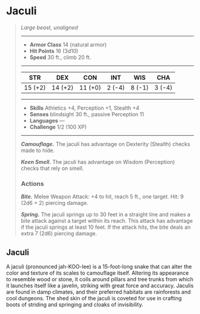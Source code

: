 # Jaculi
>*Large beast, unaligned*
>___
>- **Armor Class** 14 (natural armor)
>- **Hit Points** 16 (3d10)
>- **Speed** 30 ft., climb 20 ft.
>___
>|STR|DEX|CON|INT|WIS|CHA|
>|:---:|:---:|:---:|:---:|:---:|:---:|
>|15 (+2)|14 (+2)|11 (+0)|2 (-4)|8 (-1)|3 (-4)|
>___
>- **Skills** Athletics +4, Perception +1, Stealth +4
>- **Senses** blindsight 30 ft., passive Perception 11
>- **Languages** —
>- **Challenge** 1/2 (100 XP)
>___
>***Camouflage.*** The jaculi has advantage on Dexterity (Stealth) checks made to hide.  
>
>***Keen Smell.*** The jaculi has advantage on Wisdom (Perception) checks that rely on smell.  
>
>### Actions
>***Bite.*** Melee Weapon Attack: +4 to hit, reach 5 ft., one target. Hit: 9 (2d6 + 2) piercing damage.  
>
>***Spring.*** The jaculi springs up to 30 feet in a straight line and makes a bite attack against a target within its reach. This attack has advantage if the jaculi springs at least 10 feet. If the attack hits, the bite deals an extra 7 (2d6) piercing damage.
## Jaculi
A jaculi (pronounced jah-KOO-lee) is a 15-foot-long snake that can alter the color and texture of its scales to camouflage itself. Altering its appearance to resemble wood or stone, it coils around pillars and tree trunks from which it launches itself like a javelin, striking with great force and accuracy.
Jaculis are found in damp climates, and their preferred habitats are rainforests and cool dungeons. The shed skin of the jaculi is coveted for use in crafting boots of striding and springing and cloaks of invisibility.